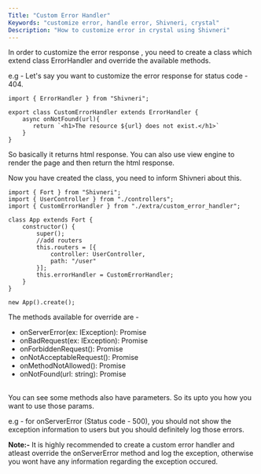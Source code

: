 ```yaml
---
Title: "Custom Error Handler"
Keywords: "customize error, handle error, Shivneri, crystal"
Description: "How to customize error in crystal using Shivneri"
---
```


In order to customize the error response , you need to create a class which extend class ErrorHandler and override the available methods.

e.g - Let's say you want to customize the error response for status code - 404.

```
import { ErrorHandler } from "Shivneri";

export class CustomErrorHandler extends ErrorHandler {
    async onNotFound(url){
       return `<h1>The resource ${url} does not exist.</h1>`
    }
}
```

So basically it returns html response. You can also use view engine to render the page and then return the html response.

Now you have created the class, you need to inform Shivneri about this.

```
import { Fort } from "Shivneri";
import { UserController } from "./controllers";
import { CustomErrorHandler } from "./extra/custom_error_handler";

class App extends Fort {
    constructor() {
        super();
        //add routers
        this.routers = [{
            controller: UserController,
            path: "/user"
        }];
        this.errorHandler = CustomErrorHandler;
    }
}

new App().create();
```

The methods available for override are - 

* onServerError(ex: IException): Promise<string>
* onBadRequest(ex: IException): Promise<string>
* onForbiddenRequest(): Promise<string>
* onNotAcceptableRequest(): Promise<string>
* onMethodNotAllowed(): Promise<string>
* onNotFound(url: string): Promise<string>
  
<br>
You can see some methods also have parameters. So its upto you how you want to use those params.

e.g - for onServerError (Status code - 500), you should not show the exception information to users but you should definitely log those errors.

**Note:-** It is highly recommended to create a custom error handler and atleast override the onServerError method and log the exception, otherwise you wont have any information regarding the exception occured.

